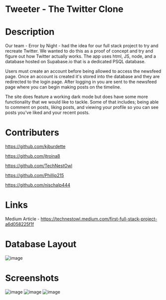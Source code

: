 # Tweeter - The Twitter Clone
# Description
Our team - Error by Night - had the idea for our full stack project to try and recreate Twitter. We wanted to do this as a proof 
of concept and try and figure out how Twitter actually works. The app uses html, JS, node, and a database hosted on Supabase.io
that is a dedicated PSQL database. 

Users must create an account before being allowed to access the newsfeed page. Once an account is created it's stored into the 
database and they are redirected to the login page. After logging in you are sent to the newsfeed page where you can begin making 
posts on the timeline. 

The site does feature a working dark mode but does have some more functionality that we would like to tackle. Some of that includes;
being able to comment on posts, liking posts, and viewing your profile so you can see posts you've liked and your recent posts.

# Contributers
https://github.com/kjburdette

https://github.com/jtroina8

https://github.com/TechNestOwl

https://github.com/Phillip215

https://github.com/nischalp444


# Links
Medium Article - https://technestowl.medium.com/first-full-stack-project-a6d058225f1f

# Database Layout
![image](https://user-images.githubusercontent.com/80011655/117501015-7b3dfc80-af4b-11eb-846a-0ca52a99dee6.png)


# Screenshots
![image](https://user-images.githubusercontent.com/80011655/117500957-5f3a5b00-af4b-11eb-84d5-1e16bfb916e6.png)
![image](https://user-images.githubusercontent.com/80011655/117500972-65c8d280-af4b-11eb-97d8-39e03670dd09.png)
![image](https://user-images.githubusercontent.com/80011655/117500985-6a8d8680-af4b-11eb-8b12-bbdb71dc5b98.png)

